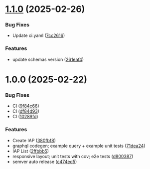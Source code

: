 # [1.1.0](https://github.com/invenira/frontend/compare/v1.0.0...v1.1.0) (2025-02-26)


### Bug Fixes

* Update ci.yaml ([7cc2616](https://github.com/invenira/frontend/commit/7cc26166db86a751c119464a8f540107328a3a1c))


### Features

* update schemas version ([261eaf4](https://github.com/invenira/frontend/commit/261eaf4c55b38acf2320b88732778ecd3bf614c8))

# 1.0.0 (2025-02-22)


### Bug Fixes

* CI ([9f84c66](https://github.com/invenira/frontend/commit/9f84c660517ff3625d79491e1b721be8124fc2da))
* CI ([df84d93](https://github.com/invenira/frontend/commit/df84d93dd3bdcd57fb36685cd076f4d64cd4ee2b))
* CI ([10289fd](https://github.com/invenira/frontend/commit/10289fd12fb2e6b1704ab34e3126ffcfa428e61c))


### Features

* Create IAP ([380fbf8](https://github.com/invenira/frontend/commit/380fbf83103b6a6e13e137cf5b77f133a1f80963))
* graphql codegen; example query + example unit tests ([71dea24](https://github.com/invenira/frontend/commit/71dea241ac15c3022e6e088bfee73e23ed20eac5))
* IAP List ([2ffbbb5](https://github.com/invenira/frontend/commit/2ffbbb51ef1bfe6026121ea2a070aef696023fb2))
* responsive layout; unit tests with cov; e2e tests ([d800387](https://github.com/invenira/frontend/commit/d80038789c6340eb322beb4e38f079ad0084b56d))
* semver auto release ([c474ed5](https://github.com/invenira/frontend/commit/c474ed598e90b0ae6ad0ce13d587856aac039c45))
